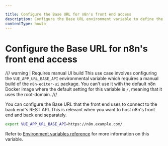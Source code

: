 ```yaml
---

title: Configure the Base URL for n8n's front end access
description: Configure the Base URL environment variable to define the front end's access path to the back end's REST API for n8n.
contentType: howto
---
```


# Configure the Base URL for n8n's front end access

/// warning | Requires manual UI build
This use case involves configuring the `VUE_APP_URL_BASE_API` environmental variable which requires a manual build of the `n8n-editor-ui` package. You can't use it with the default n8n Docker image where the default setting for this variable is `/`, meaning that it uses the root-domain.
///

You can configure the Base URL that the front end uses to connect to the back end's REST API. This is relevant when you want to host n8n's front end and back end separately. 

```bash
export VUE_APP_URL_BASE_API=https://n8n.example.com/
```
Refer to [Environment variables reference](/hosting/configuration/environment-variables/deployment.md) for more information on this variable.
